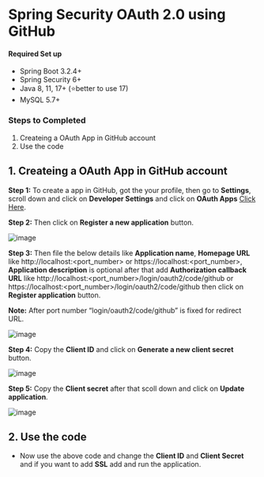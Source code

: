 # Spring Security OAuth 2.0 using GitHub

#### Required Set up
- Spring Boot 3.2.4+
- Spring Security 6+
- Java 8, 11, 17+ (⭐better to use 17)
- MySQL 5.7+

### Steps to Completed 
1. Createing a OAuth App in GitHub account
2. Use the code

## 1. Createing a OAuth App in GitHub account

**Step 1:** To create a app in GitHub, got the your profile, then go to **Settings**, scroll down and click on **Developer Settings** and click on **OAuth Apps** [Click Here](https://github.com/settings/developers).

**Step 2:** Then click on **Register a new application** button.

![image](https://github.com/nirmalakumarsahu/spring-boot-oauth2.0-github/assets/62144558/d72c8fd7-238f-4e60-85d0-ec32f8540cde)

**Step 3:** Then file the below details like **Application name**, **Homepage URL** like http://localhost:<port_number> or https://localhost:<port_number>, **Application description** is optional after that add **Authorization callback URL** like http://localhost:<port_number>/login/oauth2/code/github or https://localhost:<port_number>/login/oauth2/code/github then click on **Register application** button.

**Note:** After port number “login/oauth2/code/github” is fixed for redirect URL.

![image](https://github.com/nirmalakumarsahu/spring-boot-oauth2.0-github/assets/62144558/bbb5c2d2-17fc-45d3-9e89-402a72bf9d30)

**Step 4:** Copy the **Client ID** and click on **Generate a new client secret** button.

![image](https://github.com/nirmalakumarsahu/spring-boot-oauth2.0-github/assets/62144558/fc9c73cb-ba17-47a3-9b58-f7eb72fcb8e0)

**Step 5:** Copy the **Client secret** after that scoll down and click on **Update application**.

![image](https://github.com/nirmalakumarsahu/spring-boot-oauth2.0-github/assets/62144558/d7eb0000-4cf8-4153-a96e-b102a2d98638)

## 2. Use the code

- Now use the above code and change the **Client ID** and **Client Secret** and if you want to add **SSL** add and run the application.
